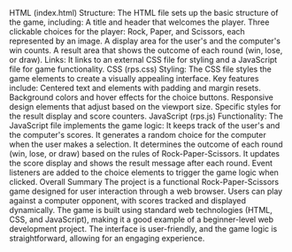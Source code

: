 HTML (index.html)
Structure: The HTML file sets up the basic structure of the game, including:
A title and header that welcomes the player.
Three clickable choices for the player: Rock, Paper, and Scissors, each represented by an image.
A display area for the user's and the computer's win counts.
A result area that shows the outcome of each round (win, lose, or draw).
Links: It links to an external CSS file for styling and a JavaScript file for game functionality.
CSS (rps.css)
Styling: The CSS file styles the game elements to create a visually appealing interface. Key features include:
Centered text and elements with padding and margin resets.
Background colors and hover effects for the choice buttons.
Responsive design elements that adjust based on the viewport size.
Specific styles for the result display and score counters.
JavaScript (rps.js)
Functionality: The JavaScript file implements the game logic:
It keeps track of the user's and the computer's scores.
It generates a random choice for the computer when the user makes a selection.
It determines the outcome of each round (win, lose, or draw) based on the rules of Rock-Paper-Scissors.
It updates the score display and shows the result message after each round.
Event listeners are added to the choice elements to trigger the game logic when clicked.
Overall Summary
The project is a functional Rock-Paper-Scissors game designed for user interaction through a web browser. Users can play against a computer opponent, with scores tracked and displayed dynamically. The game is built using standard web technologies (HTML, CSS, and JavaScript), making it a good example of a beginner-level web development project. The interface is user-friendly, and the game logic is straightforward, allowing for an engaging experience.
